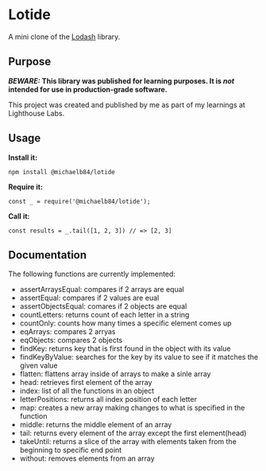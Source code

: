 # Lotide

A mini clone of the [Lodash](https://lodash.com) library.

## Purpose

**_BEWARE:_ This library was published for learning purposes. It is _not_ intended for use in production-grade software.**

This project was created and published by me as part of my learnings at Lighthouse Labs. 

## Usage

**Install it:**

`npm install @michaelb84/lotide`

**Require it:**

`const _ = require('@michaelb84/lotide');`

**Call it:**

`const results = _.tail([1, 2, 3]) // => [2, 3]`

## Documentation

The following functions are currently implemented:

* assertArraysEqual: compares if 2 arrays are equal
* assertEqual: compares if 2 values are eual
* assertObjectsEqual: comares if 2 objects are equal
* countLetters: returns count of each letter in a string
* countOnly: counts how many times a specific element comes up
* eqArrays: compares 2 arryas
* eqObjects: compares 2 objects
* findKey: returns key that is first found in the object with its value
* findKeyByValue: searches for the key by its value to see if it matches the given value
* flatten: flattens array inside of arrays to make a sinle array
* head: retrieves first element of the array
* index: list of all the functions in an object
* letterPositions: returns all index position of each letter
* map: creates a new array making changes to what is specified in the function
* middle: returns the middle element of an array
* tail: returns every element of the array except the first element(head)
* takeUntil: returns a slice of the array with elements taken from the beginning to specific end point
* without: removes elements from an array